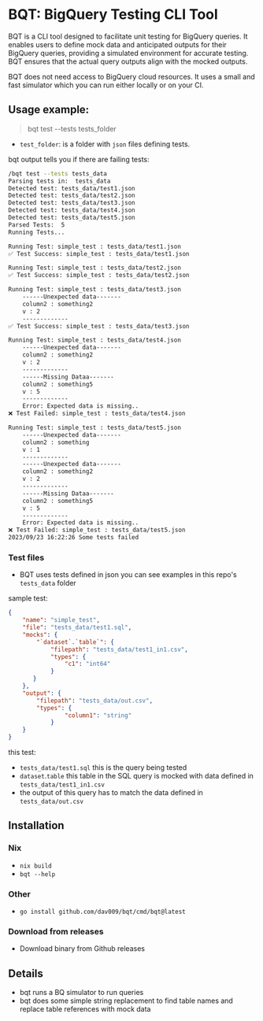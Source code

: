 # BQT: BigQuery Testing CLI Tool

BQT is a CLI tool designed to facilitate unit testing for BigQuery queries. It enables users to define mock data and anticipated outputs for their BigQuery queries, providing a simulated environment for accurate testing. BQT ensures that the actual query outputs align with the mocked outputs.

BQT does not need access to BigQuery cloud resources. It uses a small and fast simulator which you can run either locally or on your CI.

## Usage example:

> bqt test --tests tests_folder

- `test_folder`: is a folder with `json` files defining tests.

bqt output tells you if there are failing tests:

```bash
/bqt test --tests tests_data
Parsing tests in:  tests_data
Detected test: tests_data/test1.json
Detected test: tests_data/test2.json
Detected test: tests_data/test3.json
Detected test: tests_data/test4.json
Detected test: tests_data/test5.json
Parsed Tests:  5
Running Tests...

Running Test: simple_test : tests_data/test1.json
✅ Test Success: simple_test : tests_data/test1.json

Running Test: simple_test : tests_data/test2.json
✅ Test Success: simple_test : tests_data/test2.json

Running Test: simple_test : tests_data/test3.json
	------Unexpected data-------
	column2 : something2
	v : 2
	-------------
✅ Test Success: simple_test : tests_data/test3.json

Running Test: simple_test : tests_data/test4.json
	------Unexpected data-------
	column2 : something2
	v : 2
	-------------
	------Missing Dataa-------
	column2 : something5
	v : 5
	-------------
	Error: Expected data is missing..
❌ Test Failed: simple_test : tests_data/test4.json

Running Test: simple_test : tests_data/test5.json
	------Unexpected data-------
	column2 : something
	v : 1
	-------------
	------Unexpected data-------
	column2 : something2
	v : 2
	-------------
	------Missing Dataa-------
	column2 : something5
	v : 5
	-------------
	Error: Expected data is missing..
❌ Test Failed: simple_test : tests_data/test5.json
2023/09/23 16:22:26 Some tests failed

```

### Test files

- BQT uses tests defined in json you can see examples in this repo's `tests_data` folder

sample test:

```json
{
    "name": "simple_test",
    "file": "tests_data/test1.sql",
    "mocks": {
        "`dataset`.`table`": {
            "filepath": "tests_data/test1_in1.csv",
            "types": {
                "c1": "int64"
            }
       }
    },
    "output": {
        "filepath": "tests_data/out.csv",
        "types": {
                "column1": "string"
            }
    }
}
```

this test:
- `tests_data/test1.sql` this is the query being tested
- `dataset`.`table` this table in the SQL query is mocked with data defined in `tests_data/test1_in1.csv`
- the output of this query has to match the data defined in `tests_data/out.csv`

## Installation

### Nix 

- `nix build`
- `bqt --help`

### Other

- `go install github.com/dav009/bqt/cmd/bqt@latest`

### Download from releases

- Download binary from Github releases

## Details

- bqt runs a BQ simulator to run queries
- bqt does some simple string replacement to find table names and replace table references with mock data
